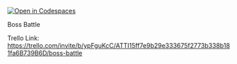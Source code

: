 [![Open in Codespaces](https://classroom.github.com/assets/launch-codespace-7f7980b617ed060a017424585567c406b6ee15c891e84e1186181d67ecf80aa0.svg)](https://classroom.github.com/open-in-codespaces?assignment_repo_id=11915647)

Boss Battle

Trello Link: https://trello.com/invite/b/ypFguKcC/ATTI15ff7e9b29e333675f2773b338b181fa6B739B6D/boss-battle